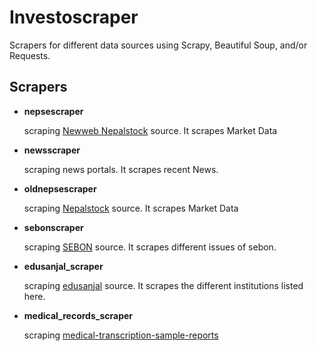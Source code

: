 # Investoscraper

Scrapers for different data sources using Scrapy, Beautiful Soup, and/or Requests.

## Scrapers

- **nepsescraper**

   scraping [Newweb Nepalstock](https://newweb.nepalstock.com/) source. It scrapes Market Data

- **newsscraper**

   scraping news portals. It scrapes recent News.

- **oldnepsescraper**

   scraping [Nepalstock](https://nepalstock.com/)  source. It scrapes Market Data

- **sebonscraper**

   scraping [SEBON](http://sebon.gov.np/) source. It scrapes different issues of sebon.

- **edusanjal_scraper**

   scraping [edusanjal](http://edusanjal.com/) source. It scrapes the different institutions listed here.

- **medical_records_scraper**

   scraping [medical-transcription-sample-reports](https://medical-transcription-sample-reports.blogspot.com/)

